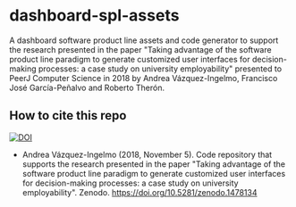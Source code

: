 # dashboard-spl-assets

A dashboard software product line assets and code generator to support the research presented in the paper "Taking advantage of the software product line paradigm to generate customized user interfaces for decision-making processes: a case study on university employability" presented to PeerJ Computer Science in 2018 by Andrea Vázquez-Ingelmo, Francisco José García-Peñalvo and Roberto Therón.

## How to cite this repo

[![DOI](https://zenodo.org/badge/DOI/10.5281/zenodo.1478134.svg)](https://doi.org/10.5281/zenodo.1478134)

* Andrea Vázquez-Ingelmo (2018, November 5). Code repository that supports the research presented in the paper "Taking advantage of the software product line paradigm to generate customized user interfaces for decision-making processes: a case study on university employability". Zenodo. https://doi.org/10.5281/zenodo.1478134
